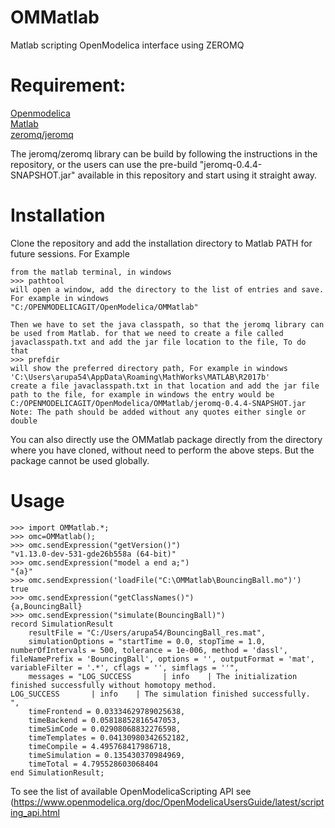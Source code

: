 # OMMatlab
Matlab scripting OpenModelica interface using ZEROMQ 

# Requirement:
[Openmodelica](https://www.openmodelica.org/)<br>
[Matlab](https://se.mathworks.com/products/matlab.html)<br>
[zeromq/jeromq](https://github.com/zeromq/jeromq)<br>

The jeromq/zeromq library can be build by following the instructions in the repository, or the users can use the pre-build "jeromq-0.4.4-SNAPSHOT.jar" available in this repository and start using it straight away.

# Installation
Clone the repository and add the installation directory to Matlab PATH for future sessions. For Example <br>
```
from the matlab terminal, in windows
>>> pathtool
will open a window, add the directory to the list of entries and save. For example in windows
"C:/OPENMODELICAGIT/OpenModelica/OMMatlab"
```
```
Then we have to set the java classpath, so that the jeromq library can be used from Matlab. for that we need to create a file called javaclasspath.txt and add the jar file location to the file, To do that 
>>> prefdir
will show the preferred directory path, For example in windows 
'C:\Users\arupa54\AppData\Roaming\MathWorks\MATLAB\R2017b'
create a file javaclasspath.txt in that location and add the jar file path to the file, for example in windows the entry would be
C:/OPENMODELICAGIT/OpenModelica/OMMatlab/jeromq-0.4.4-SNAPSHOT.jar
Note: The path should be added without any quotes either single or double
```
You can also directly use the OMMatlab package directly from the directory where you have cloned, without need to perform the above steps. But the package cannot be used globally.

# Usage
```
>>> import OMMatlab.*;
>>> omc=OMMatlab();
>>> omc.sendExpression("getVersion()")
"v1.13.0-dev-531-gde26b558a (64-bit)"
>>> omc.sendExpression("model a end a;")
"{a}"
>>> omc.sendExpression('loadFile("C:\OMMatlab\BouncingBall.mo")')
true
>>> omc.sendExpression("getClassNames()")
{a,BouncingBall}
>>> omc.sendExpression("simulate(BouncingBall)")
record SimulationResult
    resultFile = "C:/Users/arupa54/BouncingBall_res.mat",
    simulationOptions = "startTime = 0.0, stopTime = 1.0, numberOfIntervals = 500, tolerance = 1e-006, method = 'dassl', fileNamePrefix = 'BouncingBall', options = '', outputFormat = 'mat', variableFilter = '.*', cflags = '', simflags = ''",
    messages = "LOG_SUCCESS       | info    | The initialization finished successfully without homotopy method.
LOG_SUCCESS       | info    | The simulation finished successfully.
",
    timeFrontend = 0.03334629789025638,
    timeBackend = 0.05818852816547053,
    timeSimCode = 0.02908068832276598,
    timeTemplates = 0.04130980342652182,
    timeCompile = 4.495768417986718,
    timeSimulation = 0.135430370984969,
    timeTotal = 4.795528603068404
end SimulationResult;
```
To see the list of available OpenModelicaScripting API see    (https://www.openmodelica.org/doc/OpenModelicaUsersGuide/latest/scripting_api.html
